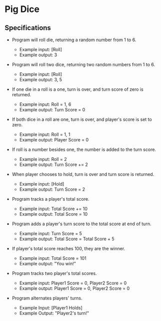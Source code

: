 # Pig Dice

## Specifications

* Program will roll die, returning a random number from 1 to 6.
  * Example input: [Roll]
  * Example output: 3

* Program will roll two dice, returning two random numbers from 1 to 6.
  * Example input: [Roll]
  * Example output: 3, 5

* If one die in a roll is a one, turn is over, and turn score of zero is returned.
  * Example input: Roll = 1, 6
  * Example output: Turn Score = 0

* If both dice in a roll are one, turn is over, and player's score is set to zero.
  * Example input: Roll = 1, 1
  * Example output: Player Score = 0

* If roll is a number besides one, the number is added to the turn score.
  * Example input: Roll = 2
  * Example output: Turn Score += 2

* When player chooses to hold, turn is over and turn score is returned.
  * Example input: [Hold]
  * Example output: Turn Score = 2

* Program tracks a player's total score.
  * Example input: Total Score += 10
  * Example output: Total Score = 10

* Program adds a player's turn score to the total score at end of turn.
  * Example input: Turn Score = 5
  * Example output: Total Score = Total Score + 5

* If player's total score reaches 100, they are the winner.
  * Example input: Total Score = 101
  * Example output: "You win!"

* Program tracks two player's total scores.
  * Example input: Player1 Score = 0, Player2 Score = 0
  * Example output: Player1 Score = 0, Player2 Score = 0

* Program alternates players' turns.
  * Example Input: [Player1 Holds]
  * Example Output: "Player2's turn!"
